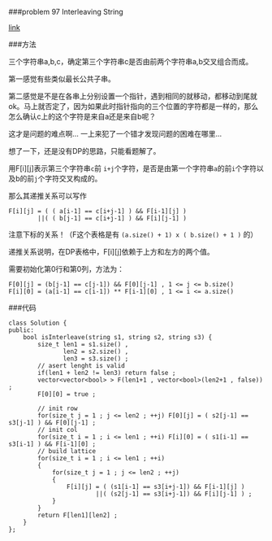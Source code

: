 ###problem 97 Interleaving String

[link](https://leetcode.com/problems/interleaving-string/)

###方法

三个字符串a,b,c，确定第三个字符串c是否由前两个字符串a,b交叉组合而成。

第一感觉有些类似最长公共子串。

第二感觉是不是在各串上分别设置一个指针，遇到相同的就移动，都移动到尾就ok。马上就否定了，因为如果此时指针指向的三个位置的字符都是一样的，那么怎么确认c上的这个字符是来自a还是来自b呢？

这才是问题的难点啊... 一上来犯了一个错才发现问题的困难在哪里...

想了一下，还是没有DP的思路，只能看题解了。

用F[i\][j\]表示第三个字符串`c`前 `i+j`个字符，是否是由第一个字符串`a`的前`i`个字符以及b的前`j`个字符交叉构成的。

那么其递推关系可以写作

    F[i][j] = ( ( a[i-1] == c[i+j-1] ) && F[i-1][j] )
            ||( ( b[j-1] == c[i+j-1] ) && F[i][j-1] )

注意下标的关系！（F这个表格是有 `(a.size() + 1) x ( b.size() + 1 )` 的）

递推关系说明，在DP表格中，F[i\][j\]依赖于上方和左方的两个值。

需要初始化第0行和第0列，方法为：

    F[0][j] = (b[j-1] == c[j-1]) && F[0][j-1] , 1 <= j <= b.size()
    F[i][0] = (a[i-1] == c[i-1]) ** F[i-1][0] , 1 <= i <= a.size()



###代码

    class Solution {
    public:
        bool isInterleave(string s1, string s2, string s3) {
            size_t len1 = s1.size() , 
                   len2 = s2.size() ,
                   len3 = s3.size() ;
            // asert lenght is valid
            if(len1 + len2 != len3) return false ;
            vector<vector<bool> > F(len1+1 , vector<bool>(len2+1 , false)) ;
            F[0][0] = true ;
            
            // init row
            for(size_t j = 1 ; j <= len2 ; ++j) F[0][j] = ( s2[j-1] == s3[j-1] ) && F[0][j-1] ;
            // init col
            for(size_t i = 1 ; i <= len1 ; ++i) F[i][0] = ( s1[i-1] == s3[i-1] ) && F[i-1][0] ;
            // build lattice
            for(size_t i = 1 ; i <= len1 ; ++i)
            {
                for(size_t j = 1 ; j <= len2 ; ++j)
                {
                    F[i][j] = ( (s1[i-1] == s3[i+j-1]) && F[i-1][j] )
                            ||( (s2[j-1] == s3[i+j-1]) && F[i][j-1] ) ;
                }
            }
            return F[len1][len2] ;
        }
    };